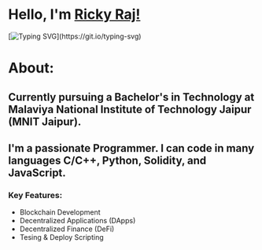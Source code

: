 # Hello, I'm [Ricky Raj!](https://www.linkedin.com/in/ricky-raj-2022umt1551/) 
[![Typing SVG](https://readme-typing-svg.herokuapp.com?size=25&color=1A9AF7&lines=Blockchain+ML/DL+Enthusiast+;Competitive+Programmer.)](https://git.io/typing-svg)

# About:
## Currently pursuing a Bachelor's in Technology at Malaviya National Institute of Technology Jaipur (MNIT Jaipur). 
## I'm a passionate Programmer. I can code in many languages C/C++, Python, Solidity, and JavaScript.
### Key Features:

- Blockchain Development
- Decentralized Applications (DApps) 
- Decentralized Finance (DeFi)
- Tesing & Deploy Scripting
